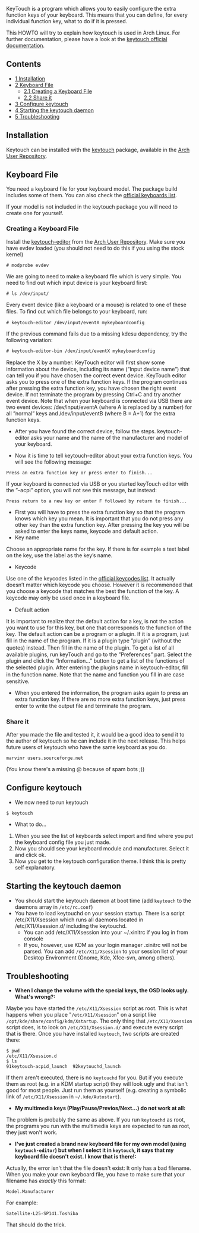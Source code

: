KeyTouch is a program which allows you to easily configure the extra function keys of your keyboard. This means that you can define, for every individual function key, what to do if it is pressed.

This HOWTO will try to explain how keytouch is used in Arch Linux. For further documentation, please have a look at the [keytouch official documentation](http://keytouch.sourceforge.net/doc.html).

## Contents

*   [1 Installation](#Installation)
*   [2 Keyboard File](#Keyboard_File)
    *   [2.1 Creating a Keyboard File](#Creating_a_Keyboard_File)
    *   [2.2 Share it](#Share_it)
*   [3 Configure keytouch](#Configure_keytouch)
*   [4 Starting the keytouch daemon](#Starting_the_keytouch_daemon)
*   [5 Troubleshooting](#Troubleshooting)

## Installation

Keytouch can be installed with the [keytouch](https://aur.archlinux.org/packages/keytouch/) package, available in the [Arch User Repository](/index.php/Arch_User_Repository "Arch User Repository").

## Keyboard File

You need a keyboard file for your keyboard model. The package build includes some of them. You can also check the [official keyboards list](http://keytouch.sourceforge.net/dl-keyboards.html).

If your model is not included in the keytouch package you will need to create one for yourself.

### Creating a Keyboard File

Install the [keytouch-editor](https://aur.archlinux.org/packages/keytouch-editor/) from the [Arch User Repository](/index.php/Arch_User_Repository "Arch User Repository"). Make sure you have evdev loaded (you should not need to do this if you using the stock kernel)

```
# modprobe evdev

```

We are going to need to make a keyboard file which is very simple. You need to find out which input device is your keyboard first:

```
# ls /dev/input/

```

Every event device (like a keyboard or a mouse) is related to one of these ﬁles. To ﬁnd out which ﬁle belongs to your keyboard, run:

```
# keytouch-editor /dev/input/eventX mykeyboardconfig

```

If the previous command fails due to a missing kdesu dependency, try the following variation:

```
# keytouch-editor-bin /dev/input/eventX mykeyboardconfig

```

Replace the X by a number. KeyTouch editor will ﬁrst show some information about the device, including its name (”Input device name”) that can tell you if you have chosen the correct event device. KeyTouch editor asks you to press one of the extra function keys. If the program continues after pressing the extra function key, you have chosen the right event device. If not terminate the program by pressing Ctrl+C and try another event device. Note that when your keyboard is connected via USB there are two event devices: /dev/input/eventA (where A is replaced by a number) for all ”normal” keys and /dev/input/eventB (where B = A+1) for the extra function keys.

*   After you have found the correct device, follow the steps. keytouch-editor asks your name and the name of the manufacturer and model of your keyboard.

*   Now it is time to tell keytouch-editor about your extra function keys. You will see the following message:

```
Press an extra function key or press enter to finish...

```

If your keyboard is connected via USB or you started keyTouch editor with the ”–acpi” option, you will not see this message, but instead:

```
Press return to a new key or enter F followed by return to finish...

```

*   First you will have to press the extra function key so that the program knows which key you mean. It is important that you do not press any other key than the extra function key. After pressing the key you will be asked to enter the keys name, keycode and default action.
*   Key name

Choose an appropriate name for the key. If there is for example a text label on the key, use the label as the key’s name.

*   Keycode

Use one of the keycodes listed in the [official keycodes list](http://keytouch.sourceforge.net/keytouch_editor/node7.html). It actually doesn’t matter which keycode you choose. However it is recommended that you choose a keycode that matches the best the function of the key. A keycode may only be used once in a keyboard ﬁle.

*   Default action

It is important to realize that the default action for a key, is not the action you want to use for this key, but one that corresponds to the function of the key. The default action can be a program or a plugin. If it is a program, just ﬁll in the name of the program. If it is a plugin type ”plugin” (without the quotes) instead. Then ﬁll in the name of the plugin. To get a list of all available plugins, run keyTouch and go to the ”Preferences” part. Select the plugin and click the ”Information...” button to get a list of the functions of the selected plugin. After entering the plugins name in keytouch-editor, ﬁll in the function name. Note that the name and function you ﬁll in are case sensitive.

*   When you entered the information, the program asks again to press an extra function key. If there are no more extra function keys, just press enter to write the output ﬁle and terminate the program.

### Share it

After you made the file and tested it, it would be a good idea to send it to the author of keytouch so he can include it in the next release. This helps future users of keytouch who have the same keyboard as you do.

```
marvinr users.sourceforge.net

```

(You know there's a missing @ because of spam bots ;))

## Configure keytouch

*   We now need to run keytouch

```
$ keytouch

```

*   What to do...

1.  When you see the list of keyboards select import and find where you put the keyboard config file you just made.
2.  Now you should see your keyboard module and manufacturer. Select it and click ok.
3.  Now you get to the keytouch configuration theme. I think this is pretty self explanatory.

## Starting the keytouch daemon

*   You should start the keytouch daemon at boot time (add `keytouch` to the daemons array in `/etc/rc.conf`)
*   You have to load keytouchd on your session startup. There is a script /etc/X11/Xsession which runs all daemons located in /etc/X11/Xsession.d/ including the keytouchd.
    *   You can add /etc/X11/Xsession into your ~/.xinitrc if you log in from console
    *   If you, however, use KDM as your login manager .xinitrc will not be parsed. You can add `/etc/X11/Xsession` to your session list of your Desktop Environment (Gnome, Kde, Xfce-svn, among others).

## Troubleshooting

*   **When I change the volume with the special keys, the OSD looks ugly. What's wrong?:**

Maybe you have started the `/etc/X11/Xsession` script as root. This is what happens when you place "`/etc/X11/Xsession`" on a script like `/opt/kde/share/config/kdm/Xstartup`. The only thing that `/etc/X11/Xsession` script does, is to look on `/etc/X11/Xsession.d/` and execute every script that is there. Once you have installed `keytouch`, two scripts are created there:

```
$ pwd
/etc/X11/Xsession.d
$ ls
91keytouch-acpid_launch  92keytouchd_launch

```

If them aren't executed, there is no `keytouchd` for you. But if you execute them as root (e.g. in a KDM startup script) they will look ugly and that isn't good for most people. Just run them as yourself (e.g. creating a symbolic link of `/etc/X11/Xsession` in `~/.kde/Autostart`).

*   **My multimedia keys (Play/Pause/Previos/Next...) do not work at all:**

The problem is probably the same as above. If you run `keytouchd` as root, the programs you run with the multimedia keys are expected to run as root, they just won't work.

*   **I've just created a brand new keyboard file for my own model (using `keytouch-editor`) but when I select it in `keytouch`, it says that my keyboard file doesn't exist. I know that is there!:**

Actually, the error isn't that the file doesn't exist: It only has a bad filename. When you make your own keyboard file, you have to make sure that your filename has *exactly* this format:

```
Model.Manufacturer

```

For example:

```
Satellite-L25-SP141.Toshiba

```

That should do the trick.